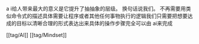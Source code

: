 a i给人带来最大的意义是它提升了抽抽象的层级。 
换句话说我们。 不再需要用类似命令式的描述具体需要让程序或者其他任何事物执行的逻辑我们只需要把想要达成的目标以清晰合理的形式表达出来具体的操作步骤完全可以由 ai来完成

[[tag/AI]] [[tag/Mindset]]